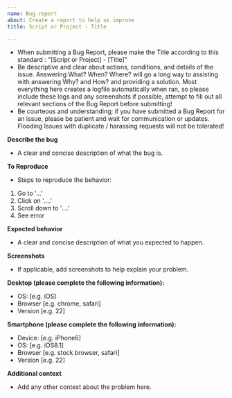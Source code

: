 ```yaml
---
name: Bug report
about: Create a report to help us improve
title: Script or Project - Title

---
```


* When submitting a Bug Report, please make the Title according to this standard : "[Script or Project] - [Title]"
* Be descriptive and clear about actions, conditions, and details of the issue. Answering What? When? Where? will go a long way to assisting with answering Why? and How? and providing a solution. Most everything here creates a logfile automatically when ran, so please include these logs and any screenshots if possible, attempt to fill out all relevant sections of the Bug Report before submitting!
* Be courteous and understanding; if you have submitted a Bug Report for an issue, please be patient and wait for communication or updates. Flooding Issues with duplicate / harassing requests will not be tolerated!

**Describe the bug**
* A clear and concise description of what the bug is.

**To Reproduce**
* Steps to reproduce the behavior:
1. Go to '...'
2. Click on '....'
3. Scroll down to '....'
4. See error

**Expected behavior**
* A clear and concise description of what you expected to happen.

**Screenshots**
* If applicable, add screenshots to help explain your problem.

**Desktop (please complete the following information):**
 - OS: [e.g. iOS]
 - Browser [e.g. chrome, safari]
 - Version [e.g. 22]

**Smartphone (please complete the following information):**
 - Device: [e.g. iPhone6]
 - OS: [e.g. iOS8.1]
 - Browser [e.g. stock browser, safari]
 - Version [e.g. 22]

**Additional context**
* Add any other context about the problem here.
